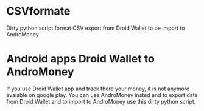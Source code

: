 # CSVformate
Dirty python script format CSV export from Droid Wallet to be import to AndroMoney

# Android apps Droid Wallet to AndroMoney
If you use Droid Wallet app and track there your money, it is not anymore avaiable on google play.
You can use AndroMoney insted and to export data from Droid Wallet and to import to AndroMoney use this dirty python script.
